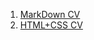1. [MarkDown CV](https://brainydamage.github.io/rsschool-cv/cv)
2. [HTML+CSS CV](https://brainydamage.github.io/rsschool-cv)